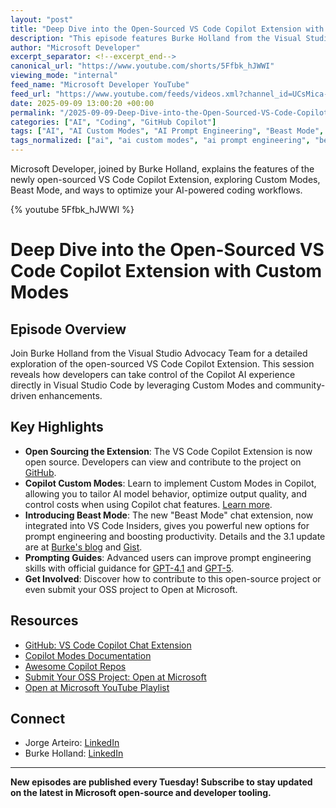```yaml
---
layout: "post"
title: "Deep Dive into the Open-Sourced VS Code Copilot Extension with Custom Modes"
description: "This episode features Burke Holland from the Visual Studio Advocacy Team discussing the open-sourcing of the VS Code Copilot Extension. The session covers utilizing Copilot Custom Modes to adapt AI behavior, cost optimization strategies, the introduction of 'Beast Mode', and ways developers can contribute to this open-source initiative. Includes practical resources and future project directions."
author: "Microsoft Developer"
excerpt_separator: <!--excerpt_end-->
canonical_url: "https://www.youtube.com/shorts/5Ffbk_hJWWI"
viewing_mode: "internal"
feed_name: "Microsoft Developer YouTube"
feed_url: "https://www.youtube.com/feeds/videos.xml?channel_id=UCsMica-v34Irf9KVTh6xx-g"
date: 2025-09-09 13:00:20 +00:00
permalink: "/2025-09-09-Deep-Dive-into-the-Open-Sourced-VS-Code-Copilot-Extension-with-Custom-Modes.html"
categories: ["AI", "Coding", "GitHub Copilot"]
tags: ["AI", "AI Custom Modes", "AI Prompt Engineering", "Beast Mode", "Burke Holland", "Cloud Computing", "Coding", "Copilot Chat", "Copilot Extension", "Cost Optimization", "Dev", "Developer Tools", "Development", "GitHub Copilot", "GPT 4.1", "Microsoft", "Open Source", "Prompting Guide", "Tech", "Technology", "Videos", "VS Code", "VS Code Copilot", "VS Code Insiders"]
tags_normalized: ["ai", "ai custom modes", "ai prompt engineering", "beast mode", "burke holland", "cloud computing", "coding", "copilot chat", "copilot extension", "cost optimization", "dev", "developer tools", "development", "github copilot", "gpt 4dot1", "microsoft", "open source", "prompting guide", "tech", "technology", "videos", "vs code", "vs code copilot", "vs code insiders"]
---
```


Microsoft Developer, joined by Burke Holland, explains the features of the newly open-sourced VS Code Copilot Extension, exploring Custom Modes, Beast Mode, and ways to optimize your AI-powered coding workflows.<!--excerpt_end-->

{% youtube 5Ffbk_hJWWI %}

# Deep Dive into the Open-Sourced VS Code Copilot Extension with Custom Modes

## Episode Overview

Join Burke Holland from the Visual Studio Advocacy Team for a detailed exploration of the open-sourced VS Code Copilot Extension. This session reveals how developers can take control of the Copilot AI experience directly in Visual Studio Code by leveraging Custom Modes and community-driven enhancements.

## Key Highlights

- **Open Sourcing the Extension**: The VS Code Copilot Extension is now open source. Developers can view and contribute to the project on [GitHub](https://github.com/microsoft/vscode-copilot-chat).
- **Copilot Custom Modes**: Learn to implement Custom Modes in Copilot, allowing you to tailor AI model behavior, optimize output quality, and control costs when using Copilot chat features. [Learn more](https://code.visualstudio.com/docs/copilot/customization/custom-chat-modes).
- **Introducing Beast Mode**: The new "Beast Mode" chat extension, now integrated into VS Code Insiders, gives you powerful new options for prompt engineering and boosting productivity. Details and the 3.1 update are at [Burke's blog](https://burkeholland.github.io/posts/beast-mode-3-1/) and [Gist](https://gist.githubusercontent.com/burkeholland/88af0249c4b6aff3820bf37898c8bacf/raw/f2bf4380b2dd886f1344544f8125c5ea10854a9c/beastmode3.1.chatmode.md).
- **Prompting Guides**: Advanced users can improve prompt engineering skills with official guidance for [GPT-4.1](https://cookbook.openai.com/examples/gpt4-1_prompting_guide) and [GPT-5](https://cookbook.openai.com/examples/gpt-5/gpt-5_prompting_guide).
- **Get Involved**: Discover how to contribute to this open-source project or even submit your OSS project to Open at Microsoft.

## Resources

- [GitHub: VS Code Copilot Chat Extension](https://github.com/microsoft/vscode-copilot-chat)
- [Copilot Modes Documentation](https://code.visualstudio.com/docs/copilot/customization/custom-chat-modes)
- [Awesome Copilot Repos](https://github.com/github/awesome-copilot)
- [Submit Your OSS Project: Open at Microsoft](https://aka.ms/OpenAtMsCFP)
- [Open at Microsoft YouTube Playlist](https://aka.ms/OpenAtMicrosoftPlaylist)

## Connect

- Jorge Arteiro: [LinkedIn](https://www.linkedin.com/in/jorgearteiro)
- Burke Holland: [LinkedIn](https://www.linkedin.com/in/burkeholland/)

---
**New episodes are published every Tuesday! Subscribe to stay updated on the latest in Microsoft open-source and developer tooling.**
